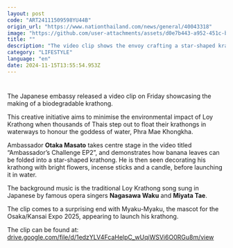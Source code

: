 ```yaml
---
layout: post
code: "ART24111509598YU44B"
origin_url: "https://www.nationthailand.com/news/general/40043318"
image: "https://github.com/user-attachments/assets/d0e7b443-a952-451c-bdaa-3b60acd24174"
title: ""
description: "The video clip shows the envoy crafting a star-shaped krathong from banana leaves before he launches it into the river"
category: "LIFESTYLE"
language: "en"
date: 2024-11-15T13:55:54.953Z
---
```


# 









The Japanese embassy released a video clip on Friday showcasing the making of a biodegradable krathong.

This creative initiative aims to minimise the environmental impact of Loy Krathong when thousands of Thais step out to float their krathongs in waterways to honour the goddess of water, Phra Mae Khongkha.

Ambassador **Otaka Masato** takes centre stage in the video titled “Ambassador’s Challenge EP2”, and demonstrates how banana leaves can be folded into a star-shaped krathong. He is then seen decorating his krathong with bright flowers, incense sticks and a candle, before launching it in water.

The background music is the traditional Loy Krathong song sung in Japanese by famous opera singers **Nagasawa Waku** and **Miyata Tae**.

The clip comes to a surprising end with Myaku-Myaku, the mascot for the Osaka/Kansai Expo 2025, appearing to launch his krathong.

The clip can be found at: [drive.google.com/file/d/1edzYLV4FcaHelpC\_wUqiWSVi6O0RGu8m/view](http://drive.google.com/file/d/1edzYLV4FcaHelpC_wUqiWSVi6O0RGu8m/view)